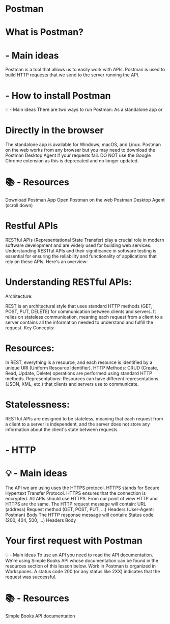 # Postman
# What is Postman?

#  - Main ideas
Postman is a tool that allows us to easily work with APIs.
Postman is used to build HTTP requests that we send to the server running the API.

# - How to install Postman
💡 - Main ideas
There are two ways to run Postman:
As a standalone app or

# Directly in the browser
The standalone app is available for Windows, macOS, and Linux.
Postman on the web works from any browser but you may need to download the Postman Desktop Agent if your requests fail.
DO NOT use the Google Chrome extension as this is deprecated and no longer updated.

# 📚 - Resources
Download Postman App
Open Postman on the web
Postman Desktop Agent (scroll down)

# Restful APIs
RESTful APIs (Representational State Transfer) play a crucial role in modern software development and are widely used for building web services. Understanding RESTful APIs and their significance in software testing is essential for ensuring the reliability and functionality of applications that rely on these APIs. Here's an overview:

# Understanding RESTful APIs:
Architecture:

REST is an architectural style that uses standard HTTP methods (GET, POST, PUT, DELETE) for communication between clients and servers.
It relies on stateless communication, meaning each request from a client to a server contains all the information needed to understand and fulfill the request.
Key Concepts:

# Resources: 
In REST, everything is a resource, and each resource is identified by a unique URI (Uniform Resource Identifier).
HTTP Methods: CRUD (Create, Read, Update, Delete) operations are performed using standard HTTP methods.
Representations: Resources can have different representations (JSON, XML, etc.) that clients and servers use to communicate.

# Statelessness:
RESTful APIs are designed to be stateless, meaning that each request from a client to a server is independent, and the server does not store any information about the client's state between requests.

#    - HTTP
# 💡 - Main ideas
The API we are using uses the HTTPS protocol.
HTTPS stands for Secure Hypertext Transfer Protocol.
HTTPS ensures that the connection is encrypted.
All APIs should use HTTPS.
From our point of view HTTP and HTTPS are the same.
The HTTP request message will contain:
URL (address)
Request method (GET, POST, PUT, ...)
Headers (User-Agent: Postman)
Body
The HTTP response message will contain:
Status code (200, 404, 500, ...)
Headers
Body
# Your first request with Postman
💡 - Main ideas
To use an API you need to read the API documentation. We're using Simple Books API whose documentation can be found in the resources section of this lesson below.
Work in Postman is organized in Workspaces.
A status code 200 (or any status like 2XX) indicates that the request was successful.
# 📚 - Resources

Simple Books API documentation
